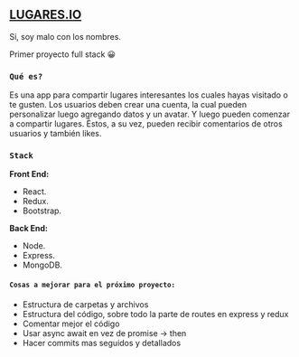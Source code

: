 ## [LUGARES.IO](https://lugaresio.heroku.com)

Si, soy malo con los nombres.

Primer proyecto full stack 😀

### `Qué es?`

Es una app para compartir lugares interesantes los cuales hayas visitado o te gusten.
Los usuarios deben crear una cuenta, la cual pueden personalizar luego agregando datos y un avatar. Y luego pueden comenzar a compartir lugares. Éstos, a su vez, pueden recibir comentarios de otros usuarios y también likes.

### `Stack`

**Front End:**
* React.
* Redux.
* Bootstrap.

**Back End:**
* Node.
* Express.
* MongoDB.

#### `Cosas a mejorar para el próximo proyecto:`
* Estructura de carpetas y archivos
* Estructura del código, sobre todo la parte de routes en express y redux
* Comentar mejor el código
* Usar async await en vez de promise -> then
* Hacer commits mas seguidos y detallados


